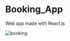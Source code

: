 # Booking_App
Web app made with React.js

![booking](https://user-images.githubusercontent.com/36923806/210904549-28a3010a-e10b-46cb-bfe0-ebb6d33acb3b.png)
